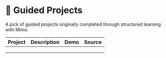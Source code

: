 # 📘 Guided Projects

A pick of guided projects originally completed through structured learning with Mimo.

| Project | Description | Demo | Source |
|---------|------------------------|------|--------|
|         |                        |      |        |
|         |                        |      |        |
|         |                        |      |        |

